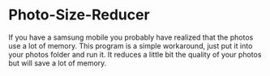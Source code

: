 # Photo-Size-Reducer

If you have a samsung mobile you probably have realized that the photos use a lot of memory.
This program is a simple workaround, just put it into your photos folder and run it.
It reduces a little bit the quality of your photos but will save a lot of memory.
